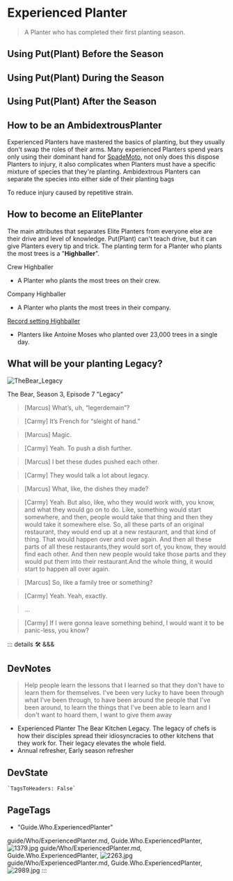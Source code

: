 
# Experienced Planter

> A Planter who has completed their first planting season.

## Using Put(Plant) Before the Season

## Using Put(Plant) During the Season

## Using Put(Plant) After the Season

## How to be an AmbidextrousPlanter

Experienced Planters have mastered the basics of planting, but they usually don't swap the roles of their arms. Many experienced Planters spend years only using their dominant hand for [SpadeMoto](/reference/Moto/SpadeMoto/Overview), not only does this dispose Planters to injury, it also complicates when Planters must have a specific mixture of species that they're planting. Ambidextrous Planters can separate the species into either side of their planting bags

To reduce injury caused by repetitive strain.

## How to become an ElitePlanter

The main attributes that separates Elite Planters from everyone else are their drive and level of knowledge. Put(Plant) can't teach drive, but it can give Planters every tip and trick. The planting term for a Planter who plants the most trees is a "**Highballer**".

Crew Highballer

- A Planter who plants the most trees on their crew.

Company Highballer

- A Planter who plants the most trees in their company.

[Record setting Highballer](https://globalnews.ca/news/9071471/quebecer-guinness-world-record-tree-planting/)

- Planters like Antoine Moses who planted over 23,000 trees in a single day.

## What will be your planting Legacy?

![TheBear_Legacy](/guide/TheBear_Legacy.png)

The Bear, Season 3, Episode 7 "Legacy"

> [Marcus] What’s, uh, “legerdemain”?

> [Carmy] It’s French for “sleight of hand.”

> [Marcus] Magic.

> [Carmy] Yeah. To push a dish further.

> [Marcus] I bet these dudes pushed each other.

> [Carmy] They would talk a lot about legacy.

> [Marcus] What, like, the dishes they made?

> [Carmy] Yeah. But also, like, who they would work with, you know, and what they would go on to do.
 Like, something would start somewhere, and then, people would take that thing and then they would take it somewhere else. So, all these parts of an original restaurant, they would end up at a new restaurant, and that kind of thing. That would happen over and over again. And then all these parts of all these restaurants,they would sort of, you know, they would find each other. And then new people would take those parts and they would put them into their restaurant.And the whole thing, it would start to happen all over again.

> [Marcus] So, like a family tree or something?

> [Carmy] Yeah. Yeah, exactly.

> ...

> [Carmy] If I were gonna leave something behind, I would want it to be panic-less, you know?

::: details 🛠 <dev>&&&</dev>

## DevNotes

> Help people learn the lessons that I learned so that they don't have to learn them for themselves. I've been very lucky to have been through what I've been through, to have been around the people that I've been around, to learn the things that I've been able to learn and I don't want to hoard them, I want to give them away

- Experienced Planter The Bear Kitchen Legacy. The legacy of chefs is how their disciples spread their idiosyncracies to other kitchens that they work for. Their legacy elevates the whole field.
- Annual refresher, Early season refresher

## DevState

```py
`TagsToHeaders: False`
```

<h2>PageTags</h2>

- "Guide.Who.ExperiencedPlanter"

guide/Who/ExperiencedPlanter.md, <dev>Guide.Who.ExperiencedPlanter</dev>, ![1379.jpg](/PaperPhoto/1379.jpg)
guide/Who/ExperiencedPlanter.md, <dev>Guide.Who.ExperiencedPlanter</dev>, ![2263.jpg](/PaperPhoto/2263.jpg)
guide/Who/ExperiencedPlanter.md, <dev>Guide.Who.ExperiencedPlanter</dev>, ![2989.jpg](/PaperPhoto/2989.jpg)
:::
